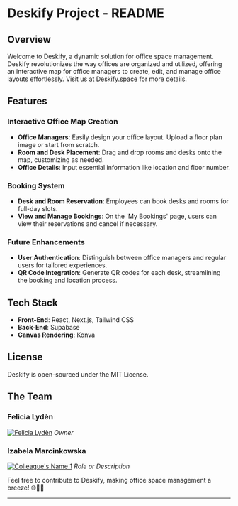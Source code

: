 # Deskify Project - README

## Overview

Welcome to Deskify, a dynamic solution for office space management. Deskify revolutionizes the way offices are organized and utilized, offering an interactive map for office managers to create, edit, and manage office layouts effortlessly. Visit us at [Deskify.space](https://deskify.space) for more details.

## Features

### Interactive Office Map Creation

- **Office Managers**: Easily design your office layout. Upload a floor plan image or start from scratch.
- **Room and Desk Placement**: Drag and drop rooms and desks onto the map, customizing as needed.
- **Office Details**: Input essential information like location and floor number.

### Booking System

- **Desk and Room Reservation**: Employees can book desks and rooms for full-day slots.
- **View and Manage Bookings**: On the 'My Bookings' page, users can view their reservations and cancel if necessary.

### Future Enhancements

- **User Authentication**: Distinguish between office managers and regular users for tailored experiences.
- **QR Code Integration**: Generate QR codes for each desk, streamlining the booking and location process.

## Tech Stack

- **Front-End**: React, Next.js, Tailwind CSS
- **Back-End**: Supabase
- **Canvas Rendering**: Konva

## License

Deskify is open-sourced under the MIT License.

## The Team

### Felicia Lydèn

[![Felicia Lydèn](https://github.com/felicialyden.png?size=100)](https://github.com/felicialyden)
_Owner_

### Izabela Marcinkowska

[![Colleague's Name 1](https://github.com/izabela-marcinkowska.png?size=100)](https://github.com/izabela-marcinkowska)
_Role or Description_

Feel free to contribute to Deskify, making office space management a breeze! 🌐💼🚀

---
